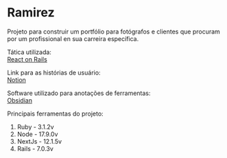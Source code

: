# Ramirez

Projeto para construir um portfólio para fotógrafos e clientes que procuram por um profissional en sua carreira específica.

Tática utilizada:  
[React on Rails](https://www.bacancytechnology.com/blog/react-with-rails)

Link para as histórias de usuário:  
[Notion](https://www.notion.so/Hist-rias-de-Usu-rio-5e39243b01154f63bc0c80c2c6965625)

Software utilizado para anotações de ferramentas:  
[Obsidian](https://obsidian.md/)


Principais ferramentas do projeto:

1. Ruby - 3.1.2v
2. Node - 17.9.0v
3. NextJs - 12.1.5v   
4. Rails - 7.0.3v
